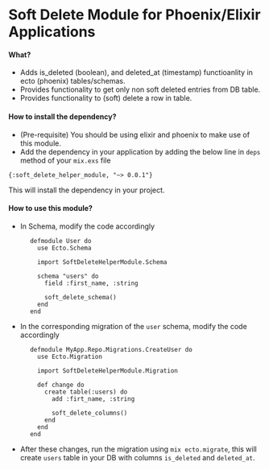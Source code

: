 # Soft Delete Module for Phoenix/Elixir Applications

#### What?

- Adds is_deleted (boolean), and deleted_at (timestamp) functioanlity in ecto (phoenix) tables/schemas.
- Provides functionality to get only non soft deleted entries from DB table.
- Provides functionality to (soft) delete a row in table.

#### How to install the dependency?
- (Pre-requisite) You should be using elixir and phoenix to make use of this module.
- Add the dependency in your application by adding the below line in `deps` method of your `mix.exs` file

`{:soft_delete_helper_module, "~> 0.0.1"}`

This will install the dependency in your project.

#### How to use this module?
- In Schema, modify the code accordingly

```
      defmodule User do
        use Ecto.Schema

        import SoftDeleteHelperModule.Schema

        schema "users" do
          field :first_name, :string

          soft_delete_schema()
        end
      end
```

- In the corresponding migration of the `user` schema, modify the code accordingly

```
      defmodule MyApp.Repo.Migrations.CreateUser do
        use Ecto.Migration

        import SoftDeleteHelperModule.Migration

        def change do
          create table(:users) do
            add :firt_name, :string

            soft_delete_columns()
          end
        end
      end
```

- After these changes, run the migration using `mix ecto.migrate`, this will create `users` table in your DB with columns `is_deleted` and `deleted_at`.
